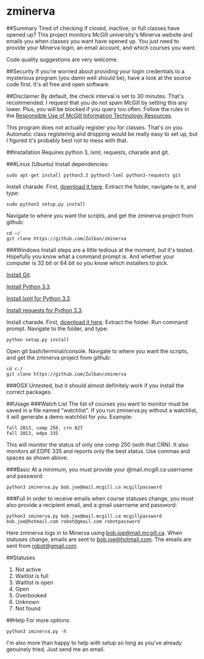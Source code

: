 zminerva
========
##Summary
Tired of checking if closed, inactive, or full classes have opened up? This project monitors McGill university's Minerva website and emails you when classes you want have opened up. You just need to provide your Minerva login, an email account, and which courses you want.

Code quality suggestions are very welcome.

##Security
If you're worried about providing your login credentials to a mysterious program (you damn well should be), have a look at the source code first. It's all free and open software.

##Disclaimer
By default, the check interval is set to 30 minutes. That's recommended. I request that you do not spam McGill by setting this any lower. Plus, you will be blocked if you query too often. Follow the rules in the [Responsible Use of McGill Information Technology Resources](http://www.mcgill.ca/secretariat/sites/mcgill.ca.secretariat/files/Responsible-Use-of-McGill-IT-Policy-on-the.pdf).

This program does not actually register you for classes. That's on you. Automatic class registering and dropping would be really easy to set up, but I figured it's probably best not to mess with that.

##Installation
Requires python 3, lxml, requests, charade and git.

###Linux (Ubuntu)
Install dependencies: 

	sudo apt-get install python3.3 python3-lxml python3-requests git 

Install charade. First, [download it here](https://pypi.python.org/packages/source/c/charade/charade-1.0.3.tar.gz). Extract the folder, navigate to it, and type:
	
	sudo python3 setup.py install

Navigate to where you want the scripts, and get the zminerva project from github:

	cd ~/
	git clone https://github.com/Zulban/zminerva

###Windows
Install steps are a little tedious at the moment, but it's tested. Hopefully you know what a command prompt is. And whether your computer is 32 bit or 64 bit so you know which installers to pick.

[Install Git](http://git-scm.com/downloads).

[Install Python 3.3](http://www.python.org/download/releases/3.3.2/).

[Install lxml for Python 3.3](http://www.lfd.uci.edu/~gohlke/pythonlibs/#lxml).

[Install requests for Python 3.3](http://www.lfd.uci.edu/~gohlke/pythonlibs/#requests).

Install charade. First, [download it here](https://pypi.python.org/packages/source/c/charade/charade-1.0.3.tar.gz). Extract the folder. Run command prompt. Navigate to the folder, and type:
	
	python setup.py install

Open git bash/terminal/console. Navigate to where you want the scripts, and get the zminerva project from github:
	
	cd c:/
	git clone https://github.com/Zulban/zminerva

###OSX
Untested, but it should almost definitely work if you install the correct packages.

##Usage
###Watch List
The list of courses you want to monitor must be saved in a file named "watchlist". If you run zminerva.py without a watchlist, it will generate a demo watchlist for you. Example:

	fall 2013, comp 250, crn 827
	fall 2013, edpe 335
	
This will monitor the status of only one comp 250 (with that CRN). It also monitors all EDPE 335 and reports only the best status. Use commas and spaces as shown above.  

###Basic
At a minimum, you must provide your @mail.mcgill.ca username and password:

	python3 zminerva.py bob.joe@mail.mcgill.ca mcgillpassword
	
###Full
In order to receive emails when course statuses change, you must also provide a recipient email, and a gmail username and password:

	python3 zminerva.py bob.joe@mail.mcgill.ca mcgillpassword bob.joe@hotmail.com robot@gmail.com robotpassword

Here zminerva logs in to Minerva using bob.joe@mail.mcgill.ca. When statuses change, emails are sent to bob.joe@hotmail.com. The emails are sent from robot@gmail.com.

##Statuses
1. Not active
2. Waitlist is full
3. Waitlist is open
4. Open
5. Overbooked
6. Unknown
7. Not found

##Help
For more options:

	python3 zminerva.py -h
	
I'm also more than happy to help with setup so long as you've already genuinely tried. Just send me an email.   
